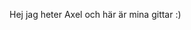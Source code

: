 Hej jag heter Axel och här är mina gittar :)


<!---
acke-k/acke-k is a ✨ special ✨ repository because its `README.md` (this file) appears on your GitHub profile.
You can click the Preview link to take a look at your changes.
--->
